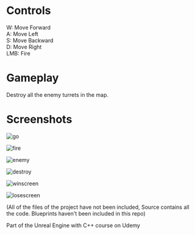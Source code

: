 # Controls
W: Move Forward<br>
A: Move Left<br>
S: Move Backward<br>
D: Move Right<br>
LMB: Fire

# Gameplay
Destroy all the enemy turrets in the map.

# Screenshots

![go](https://user-images.githubusercontent.com/81677957/135718879-e14e690f-72a4-490f-a4b6-fdef298ad74a.png)

![fire](https://user-images.githubusercontent.com/81677957/135718922-f27a3239-5887-4609-9f5f-b4c3f2a3bfbb.png)

![enemy](https://user-images.githubusercontent.com/81677957/135718951-143d398e-4ded-4325-aec8-22655a0d7398.png)

![destroy](https://user-images.githubusercontent.com/81677957/135718986-30d8f4f0-01c7-46fb-a5f8-ebb937ef138d.png)

![winscreen](https://user-images.githubusercontent.com/81677957/135719041-b80cf415-f87d-4b4b-b471-3a93339a37a4.png)

![losescreen](https://user-images.githubusercontent.com/81677957/135719069-311a7466-b87a-4693-bd14-26e095186b97.png)



(All of the files of the project have not been included, Source contains all the code. Blueprints haven't been included in this repo)

Part of the Unreal Engine with C++ course on Udemy
